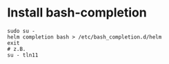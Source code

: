 # Install bash-completion

```
sudo su -
helm completion bash > /etc/bash_completion.d/helm
exit
# z.B. 
su - tln11
```
